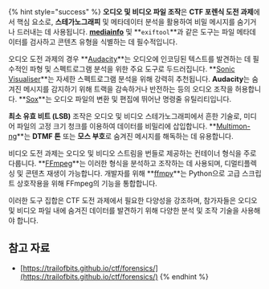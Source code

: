 {% hint style="success" %}
**오디오 및 비디오 파일 조작**은 **CTF 포렌식 도전 과제**에서 핵심 요소로, **스테가노그래피** 및 메타데이터 분석을 활용하여 비밀 메시지를 숨기거나 드러내는 데 사용됩니다. **[mediainfo](https://mediaarea.net/en/MediaInfo)** 및 **`exiftool`**과 같은 도구는 파일 메타데이터를 검사하고 콘텐츠 유형을 식별하는 데 필수적입니다.

오디오 도전 과제의 경우 **[Audacity](http://www.audacityteam.org/)**는 오디오에 인코딩된 텍스트를 발견하는 데 필수적인 파형 및 스펙트로그램 분석을 위한 주요 도구로 두드러집니다. **[Sonic Visualiser](http://www.sonicvisualiser.org/)**는 자세한 스펙트로그램 분석을 위해 강력히 추천됩니다. **Audacity**는 숨겨진 메시지를 감지하기 위해 트랙을 감속하거나 반전하는 등의 오디오 조작을 허용합니다. **[Sox](http://sox.sourceforge.net/)**는 오디오 파일의 변환 및 편집에 뛰어난 명령줄 유틸리티입니다.

**최소 유효 비트 (LSB)** 조작은 오디오 및 비디오 스테가노그래피에서 흔한 기술로, 미디어 파일의 고정 크기 청크를 이용하여 데이터를 비밀리에 삽입합니다. **[Multimon-ng](http://tools.kali.org/wireless-attacks/multimon-ng)**는 **DTMF 톤** 또는 **모스 부호**로 숨겨진 메시지를 해독하는 데 유용합니다.

비디오 도전 과제는 오디오 및 비디오 스트림을 번들로 제공하는 컨테이너 형식을 주로 다룹니다. **[FFmpeg](http://ffmpeg.org/)**는 이러한 형식을 분석하고 조작하는 데 사용되며, 디멀티플렉싱 및 콘텐츠 재생이 가능합니다. 개발자를 위해 **[ffmpy](http://ffmpy.readthedocs.io/en/latest/examples.html)**는 Python으로 고급 스크립트 상호작용을 위해 FFmpeg의 기능을 통합합니다.

이러한 도구 집합은 CTF 도전 과제에서 필요한 다양성을 강조하며, 참가자들은 오디오 및 비디오 파일 내에 숨겨진 데이터를 발견하기 위해 다양한 분석 및 조작 기술을 사용해야 합니다.

## 참고 자료
* [https://trailofbits.github.io/ctf/forensics/](https://trailofbits.github.io/ctf/forensics/)
{% endhint %}
